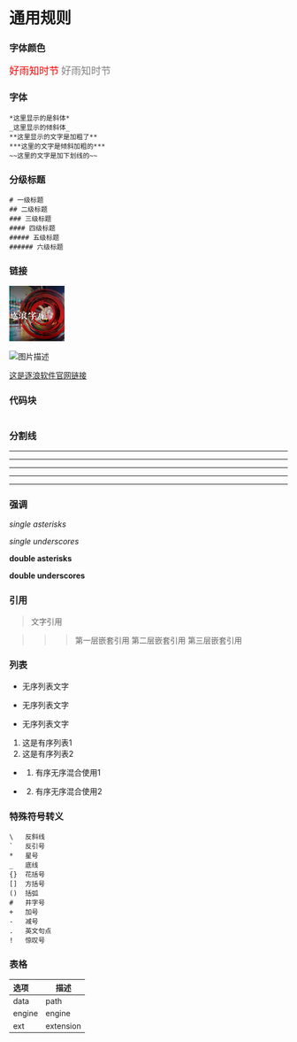 

# 通用规则

### 字体颜色
<font face="微软雅黑" size=4 color=red >好雨知时节</font>
<font size=4 color=grey >好雨知时节</font>


### 字体
```
*这里显示的是斜体*
_这里显示的倾斜体_
**这里显示的文字是加粗了**
***这里的文字是倾斜加粗的***
~~这里的文字是加下划线的~~
```



### 分级标题

``` 
# 一级标题
## 二级标题
### 三级标题
#### 四级标题
##### 五级标题
###### 六级标题  
```



### 链接
![插入同级目录下的图片](测试用.png)

![图片描述](https://picx.zhimg.com/v2-655151875f50fb9bc96a947134bda076_l.jpg)

[这是逐浪软件官网链接](https://zhuanlan.zhihu.com/p/143586985 "欢迎访问逐浪软件官网")

### 代码块
```

```

### 分割线
* * *
***
*****
- - -
---------------------------------------

### 强调
*single asterisks*

_single underscores_

**double asterisks**

__double underscores__

### 引用
> 文字引用

>>>第一层嵌套引用
>>第二层嵌套引用
>第三层嵌套引用
> 

### 列表
* 无序列表文字
+ 无序列表文字
- 无序列表文字
1. 这是有序列表1
2. 这是有序列表2
* 1. 有序无序混合使用1
+ 2. 有序无序混合使用2

### 特殊符号转义
```
\   反斜线
`   反引号
*   星号
_   底线
{}  花括号
[]  方括号
()  括弧
#   井字号
+   加号
-   减号
.   英文句点
!   惊叹号
```

### 表格
| 选项   | 描述      |
| :----- | --------- |
| data   | path      |
| engine | engine    |
| ext    | extension |